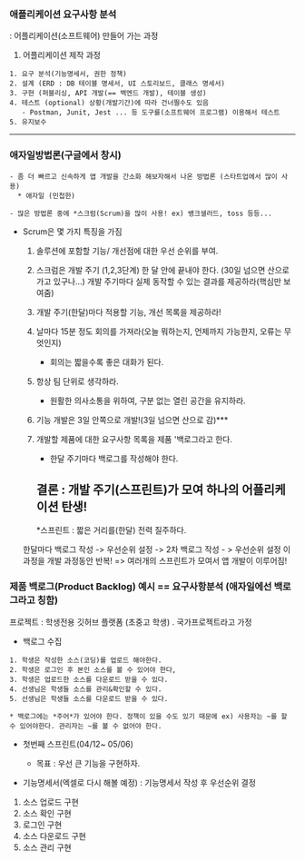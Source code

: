 ### 애플리케이션 요구사항 분석

: 어플리케이션(소프트웨어) 만들어 가는 과정
1. 어플리케이션 제작 과정
```
1. 요구 분석(기능명세서, 권한 정책)
2. 설계 (ERD : DB 테이블 명세서, UI 스토리보드, 클래스 명세서)
3. 구현 (퍼블리싱, API 개발(== 백엔드 개발), 테이블 생성)
4. 테스트 (optional) 상황(개발기간)에 따라 건너띌수도 있음
   - Postman, Junit, Jest ... 등 도구를(소프트웨어 프로그램) 이용해서 테스트
5. 유지보수
```

---

### 애자일방법론(구글에서 창시)
   
    - 좀 더 빠르고 신속하게 앱 개발을 간소화 해보자해서 나온 방법론 (스타트업에서 많이 사용) 
      * 애자일 (민첩한)
                
    - 많은 방법론 중에 *스크럼(Scrum)을 많이 사용! ex) 뱅크샐러드, toss 등등...

- Scrum은 몇 가지 특징을 가짐

    1. 솔루션에 포함할 기능/ 개선점에 대한 우선 순위를 부여.

    2. 스크럼은 개발 주기 (1,2,3단계) 한 달 안에 끝내야 한다.  (30일 넘으면 산으로 가고 있구나...)
    개발 주기마다 실제 동작할 수 있는 결과를 제공하라(핵심만 보여줌)

    3. 개발 주기(한달)마다 적용할 기능, 개선 목록을 제공하라!

    4. 날마다 15분 정도 회의를 가져라(오늘 뭐하는지, 언제까지 가능한지, 오류는 무엇인지) 
        - 회의는 짧을수록 좋은 대화가 된다.

    5. 항상 팀 단위로 생각하라.
        - 원활한 의사소통을 위하여, 구분 없는 열린 공간을 유지하라.

    6. 기능 개발은 3일 안쪽으로 개발!(3일 넘으면 산으로 감)***

    7. 개발할 제품에 대한 요구사항 목록을 제품 '백로그라고 한다.
        - 한달 주기마다 백로그를 작성해야 한다.

        결론 : 개발 주기(스프린트)가 모여 하나의 어플리케이션 탄생!
        -
        *스프린트 : 짧은 거리를(한달) 전력 질주하다.

    한달마다 백로그 작성 ->  우선순위 설정 -> 2차 백로그 작성 - > 우선순위 설정 
    이 과정을 개발 과정동안 반복!
    => 여러개의 스프린트가 모여서 앱 개발이 이루어짐!
 

### 제품 백로그(Product Backlog) 예시 == 요구사항분석 (애자일에선 백로그라고 칭함)
프로젝트 : 학생전용 깃허브 플랫폼 (초중고 학생) . 국가프로젝트라고 가정

- 백로그 수집
``` 
1. 학생은 작성한 소스(코딩)를 업로드 해야한다.
2. 학생은 로그인 후 본인 소스를 볼 수 있어야 한다,
3. 학생은 업로드한 소스를 다운로드 받을 수 있다.
4. 선생님은 학생들 소스를 관리&확인할 수 있다.
5. 선생님은 학생들 소스를 다운로드 받을 수 있다.

* 백로그에는 *주어*가 있어야 한다. 정책이 있을 수도 있기 때문에 ex) 사용자는 ~를 할 수 있어야한다. 관리자는 ~를 볼 수 없어야 한다.
```

- 첫번째 스프린트(04/12~ 05/06) 
    -   목표 : 우선 큰 기능을 구현하자.

- 기능명세서(엑셀로 다시 해볼 예정)  :  기능명세서 작성 후 우선순위 결정
1. 소스 업로드 구현
2. 소스 확인 구현
3. 로그인 구현
4. 소스 다운로드 구현
5. 소스 관리 구현



